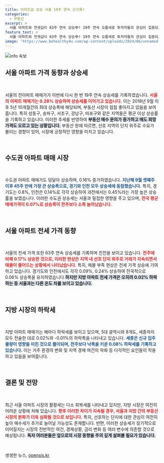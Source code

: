 ```yaml
---
title: 아파트값 상승 서울 19주 연속 신기록!
categories:
  - 부동산
excerpt: >
  서울 아파트와 전셋값이 63주 연속 상승中! 19주 연속 오름세로 투자자들의 관심이 집중되고 있다. 반면 지방은 하락세를 기록, 수도권과의 온도차가 뚜렷하다. 서울의 매물 부족과 선호 단지의 가격 상승이 주요 원인으로 꼽힌다. 클릭하고 자세한 매매 동향을 확인해보세요!
feature_text: >
  서울 아파트와 전셋값이 63주 연속 상승中! 19주 연속 오름세로 투자자들의 관심이 집중되고 있다. 반면 지방은 하락세를 기록, 수도권과의 온도차가 뚜렷하다. 서울의 매물 부족과 선호 단지의 가격 상승이 주요 원인으로 꼽힌다. 클릭하고 자세한 매매 동향을 확인해보세요!
image: 'https://www.behealthy4u.com/wp-content/uploads/2024/06/unnamed-file.png'
---
```


<p><img src="https://www.behealthy4u.com/wp-content/uploads/2024/06/unnamed-file.png" alt="info 속보" /></p>

<h2 data-ke-size="size26">서울 아파트 가격 동향과 상승세</h2>

<p data-ke-size="size16">&nbsp;</p>

<p>서울의 전아파트 매매가가 이번에 다시 한 번 19주 연속 상승세를 기록하였습니다. <b><span style="color: #ee2323;">서울의 아파트 매매가는 0.28% 상승하며 상승세를 이어가고 있습니다.</span></b> 이는 2018년 9월 이후 5년 10개월간의 최대 상승폭에 해당되며, 부동산 시장이 점점 좋아지고 있음을 보여줍니다. 특히 성동구, 송파구, 서초구, 강남구, 마포구와 같은 지역들은 평균 이상 상승률을 기록하고 있습니다. 이러한 추세를 반영하여 <b><span style="background-color: #21538527;">부동산 매수 문의가 증가하고 매도 희망 가격도 오르고 있는 상황입니다.</span></b> 부동산 원에 따르면, 선호 지역의 단지 위주로 수요가 몰리는 경향이 있어, 시장에 긍정적인 영향을 미치고 있습니다. </p>

<p data-ke-size="size16">&nbsp;</p>

<h2 data-ke-size="size26">수도권 아파트 매매 시장</h2>

<p data-ke-size="size16">&nbsp;</p>

<p>수도권 아파트 매매가도 덩달아 상승하며, 0.16% 증가하였습니다. <b><span style="color: #1a5490;">지난해 9월 셋째주 이후 45주 만에 가장 큰 상승폭으로, 경기와 인천 모두 상승세에 동참했습니다.</span></b> 특히, 경기도는 0.8%, 인천은 0.14%로 각각 상승하여 과천에서는 0.45%라는 가장 높은 상승률을 보였습니다. 이러한 수도권 상승세는 서울과 밀접한 영향을 주고 있으며, <b><span style="color: #ee2323;">전국 평균 매매가격이 0.07%로 상승폭이 전주보다 소폭 늘어났습니다.</span></b> </p>

<p data-ke-size="size16">&nbsp;</p>

<h2 data-ke-size="size26">서울 아파트 전세 가격 동향</h2>

<p data-ke-size="size16">&nbsp;</p>

<p>서울의 전세 가격 또한 63주 연속 상승세를 기록하며 진전을 보이고 있습니다. <b><span style="color: #ee2323;">전주에 비해 0.17% 상승한 것으로, 이러한 현상은 지역 내 선호 단지 위주로 거래가 지속되면서 매물이 줄어드는 상황에서 나타났습니다.</span></b> 특히, 매물 부족 현상은 전세 가격 상승에 기여하고 있습니다. 경기도와 인천에서도 각각 0.09%, 0.24% 상승하여 전국적으로 0.06% 상승폭을 유지하였습니다.<b><span style="background-color: #21538527;">하지만 지방 아파트 전세 가격은 오히려 0.02% 하락하는 등 서울과는 다른 온도 차를 보이고 있습니다.</span></b> </p>

<p data-ke-size="size16">&nbsp;</p>

<h2 data-ke-size="size26">지방 시장의 하락세</h2>

<p data-ke-size="size16">&nbsp;</p>

<p>지방 아파트 매매가는 해마다 하락세를 보이고 있으며, 5대 광역시와 8개도, 세종까지 모두 전술한 대로 0.02%와 -0.01%의 하락폭을 나타내고 있습니다. <b><span style="color: #1a5490;">세종은 신규 입주물량이 영향을 미친 것으로 풀이되며, 전주보다 낙폭을 키운 0.08% 하락세를 기록하고 있습니다.</span></b> 이는 거주 환경의 변화 및 지역 경제 여건의 악화 등 다각적인 요인들이 작용하고 있음을 보여줍니다. </p>

<p data-ke-size="size16">&nbsp;</p>

<h2 data-ke-size="size26">결론 및 전망</h2>

<p data-ke-size="size16">&nbsp;</p>

<p>최근 서울 아파트 시장의 활황세는 다소 회복세를 나타내고 있지만, 지방 시장은 여전히 어려운 상황에 처해 있습니다. <b><span style="color: #ee2323;">향후 이러한 차이가 지속될 경우, 서울과 지방 간의 부동산 시장의 분화가 더욱 심화될 것으로 보입니다.</span></b> 특히, 선호하는 단지에 대한 관심이 여전히 높아 매수세가 추가로 늘어날 가능성도 존재합니다. 반면, 이러한 상승세가 장기적으로 이어질지는 시장의 전반적인 여건, 경제상황, 금리 변화 등 여러 변수에 의존할 것으로 예상됩니다. <b><span style="background-color: #21538527;">독자 여러분들은 앞으로의 시장 동향을 주의 깊게 살펴볼 필요가 있습니다.</span></b></p>

<p data-ke-size="size16">&nbsp;</p>
생생한 뉴스, <a href="https://opensis.kr" rel="dofollow">opensis.kr</a>


